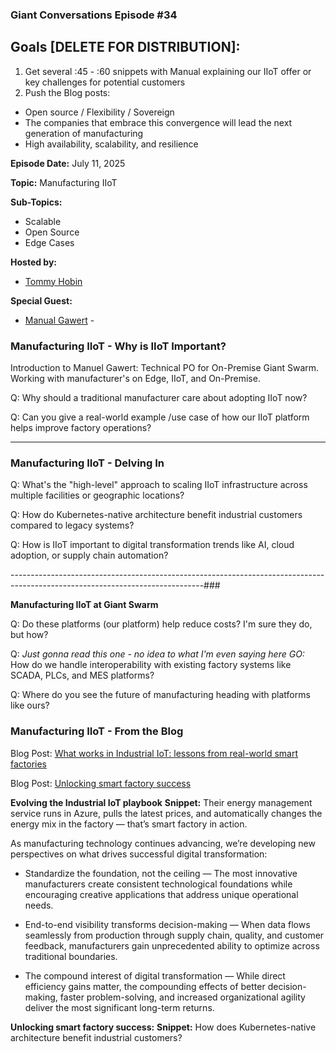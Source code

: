 ### Giant Conversations Episode #34

## Goals [DELETE FOR DISTRIBUTION]: 
1. Get several :45 - :60 snippets with Manual explaining our IIoT offer or key challenges for potential customers
3. Push the Blog posts:
- Open source / Flexibility / Sovereign
- The companies that embrace this convergence will lead the next generation of manufacturing
- High availability, scalability, and resilience


**Episode Date:** July 11, 2025

**Topic:**
Manufacturing IIoT

**Sub-Topics:**
- Scalable
- Open Source
- Edge Cases

**Hosted by:** 

* [Tommy Hobin](https://www.linkedin.com/in/tommy-hobin/)

**Special Guest:**

* [Manual Gawert](https://github.com/gawertm) - 

### Manufacturing IIoT - Why is IIoT Important?

Introduction to Manuel Gawert: Technical PO for On-Premise Giant Swarm. Working with manufacturer's on Edge, IIoT, and On-Premise.

Q: Why should a traditional manufacturer care about adopting IIoT now?

Q: Can you give a real-world example /use case of how our IIoT platform helps improve factory operations?

------------------------------------------------------------------------------------------------------------------------------

### Manufacturing IIoT - Delving In

Q: What's the "high-level" approach to scaling IIoT infrastructure across multiple facilities or geographic locations?

Q: How do Kubernetes-native architecture benefit industrial customers compared to legacy systems?

Q: How is IIoT important to digital transformation trends like AI, cloud adoption, or supply chain automation?


------------------------------------------------------------------------------------------------------------------------------### 

**Manufacturing IIoT at Giant Swarm**

Q: Do these platforms (our platform) help reduce costs? I'm sure they do, but how?

Q: _Just gonna read this one - no idea to what I'm even saying here GO:_ How do we handle interoperability with existing factory systems like SCADA, PLCs, and MES platforms?

Q: Where do you see the future of manufacturing heading with platforms like ours?

### Manufacturing IIoT - From the Blog

Blog Post: [What works in Industrial IoT: lessons from real-world smart factories](https://www.giantswarm.io/blog/what-works-in-industrial-iot-lessons-from-real-world-smart-factories)

Blog Post: [Unlocking smart factory success](https://www.giantswarm.io/blog/unlocking-smart-factory-success)

**Evolving the Industrial IoT playbook**
**Snippet:** Their energy management service runs in Azure, pulls the latest prices, and automatically changes the energy mix in the factory — that’s smart factory in action.

As manufacturing technology continues advancing, we’re developing new perspectives on what drives successful digital transformation:

- Standardize the foundation, not the ceiling — The most innovative manufacturers create consistent technological foundations while encouraging creative applications that address unique operational needs.

- End-to-end visibility transforms decision-making — When data flows seamlessly from production through supply chain, quality, and customer feedback, manufacturers gain unprecedented ability to optimize across traditional boundaries.

- The compound interest of digital transformation — While direct efficiency gains matter, the compounding effects of better decision-making, faster problem-solving, and increased organizational agility deliver the most significant long-term returns.

**Unlocking smart factory success:**
**Snippet:** How does Kubernetes-native architecture benefit industrial customers?

